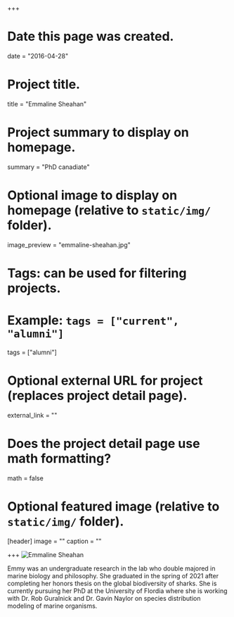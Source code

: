 +++
# Date this page was created.
date = "2016-04-28"

# Project title.
title = "Emmaline Sheahan"

# Project summary to display on homepage.
summary = "PhD canadiate"

# Optional image to display on homepage (relative to `static/img/` folder).
image_preview = "emmaline-sheahan.jpg"

# Tags: can be used for filtering projects.
# Example: `tags = ["current", "alumni"]`
tags = ["alumni"]

# Optional external URL for project (replaces project detail page).
external_link = ""

# Does the project detail page use math formatting?
math = false

# Optional featured image (relative to `static/img/` folder).
[header]
image = ""
caption = ""

+++
![Emmaline Sheahan](/img/emmaline-sheahan.jpg)

Emmy was an undergraduate research in the lab who double majored in marine biology and
philosophy. She graduated in the spring of 2021 after completing her honors thesis
on the global biodiversity of sharks. She is currently pursuing her PhD at
the University of Flordia where she is working with Dr. Rob Guralnick and 
Dr. Gavin Naylor on species distribution modeling of marine organisms. 